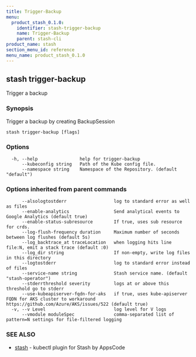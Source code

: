 ```yaml
---
title: Trigger-Backup
menu:
  product_stash_0.1.0:
    identifier: stash-trigger-backup
    name: Trigger-Backup
    parent: stash-cli
product_name: stash
section_menu_id: reference
menu_name: product_stash_0.1.0
---
```

## stash trigger-backup

Trigger a backup

### Synopsis

Trigger a backup by creating BackupSession

```
stash trigger-backup [flags]
```

### Options

```
  -h, --help                help for trigger-backup
      --kubeconfig string   Path of the Kube config file.
      --namespace string    Namespace of the Repository. (default "default")
```

### Options inherited from parent commands

```
      --alsologtostderr                  log to standard error as well as files
      --enable-analytics                 Send analytical events to Google Analytics (default true)
      --enable-status-subresource        If true, uses sub resource for crds.
      --log-flush-frequency duration     Maximum number of seconds between log flushes (default 5s)
      --log_backtrace_at traceLocation   when logging hits line file:N, emit a stack trace (default :0)
      --log_dir string                   If non-empty, write log files in this directory
      --logtostderr                      log to standard error instead of files
      --service-name string              Stash service name. (default "stash-operator")
      --stderrthreshold severity         logs at or above this threshold go to stderr
      --use-kubeapiserver-fqdn-for-aks   if true, uses kube-apiserver FQDN for AKS cluster to workaround https://github.com/Azure/AKS/issues/522 (default true)
  -v, --v Level                          log level for V logs
      --vmodule moduleSpec               comma-separated list of pattern=N settings for file-filtered logging
```

### SEE ALSO

* [stash](/docs/reference/stash/stash.md)	 - kubectl plugin for Stash by AppsCode

